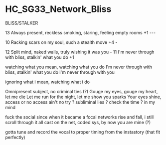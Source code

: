 # HC_SG33_Network_Bliss

BLISS/STALKER


13 Always present, reckless smoking, staring, feeling empty rooms +1 ---

10 Racking scars on my soul, such a stealth move +4 -

12 Split mind, naked walls, truly wishing it was you -
11 I'm never through with bliss, stalkin' what you do +1

watching what you mean, watching what you do 
I'm never through with bliss, stalkin' what you do
I'm never through with you

ignoring what i mean, watching what i do

Omnipresent subject, no criminal ties (?)
Gouge my eyes, gouge my heart, let me die
Let me run for the night, let me show you sparks
Your eyes shine, access or no access ain't no try
? subliminal lies
? check the time
? in my mind

fuck the social since when it became a focal
networks rise and fall, i still scroll through it all
cast on the net, coded sys, by now you are mine (?)

gotta tune and record the vocal to proper timing from the instastory (that fit perfectly)




